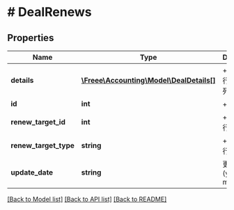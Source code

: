 # # DealRenews

## Properties

Name | Type | Description | Notes
------------ | ------------- | ------------- | -------------
**details** | [**\Freee\Accounting\Model\DealDetails[]**](DealDetails.md) | +更新の明細行一覧（配列） | 
**id** | **int** | +更新行ID | 
**renew_target_id** | **int** | +更新の対象行ID | 
**renew_target_type** | **string** | +更新の対象行タイプ | 
**update_date** | **string** | 更新日 (yyyy-mm-dd) | 

[[Back to Model list]](../../README.md#documentation-for-models) [[Back to API list]](../../README.md#documentation-for-api-endpoints) [[Back to README]](../../README.md)


